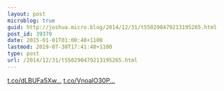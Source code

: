 ```yaml
---
layout: post
microblog: true
guid: http://joshua.micro.blog/2014/12/31/t550290479213195265.html
post_id: 39379
date: 2015-01-01T01:00:48+1100
lastmod: 2019-07-30T17:41:40+1100
type: post
url: /2014/12/31/t550290479213195265.html
---
```

[t.co/dLBUFa5Xw...](http://t.co/dLBUFa5Xwj) [t.co/VnoalO30P...](http://t.co/VnoalO30Pe)
